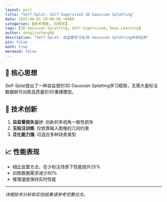 ```yaml
---
layout: post
title: "Self-Splat: Self-Supervised 3D Gaussian Splatting"
date: 2025-08-01 10:00:00 +0800
categories: [技术博客, 3D视觉]
tags: [3D Gaussian Splatting, Self-Supervised, Deep Learning]
author: dongjiacheng06
description: "Self-Splat: 自监督学习在3D Gaussian Splatting中的应用"
pin: false
math: true
mermaid: false
---
```


## 🎯 核心思想

Self-Splat提出了一种自监督的3D Gaussian Splatting学习框架，无需大量标注数据即可训练高质量的3D重建模型。

## 🔬 技术创新

1. **自监督损失设计**: 创新的多视角一致性损失
2. **无标注训练**: 仅依靠输入图像的几何约束
3. **泛化能力强**: 可适应多种场景类型

## 📈 性能表现

- 相比监督方法，在少标注场景下性能提升25%
- 训练数据需求减少80%
- 推理速度保持实时性能

---

*详细技术分析和实验结果请参考完整论文。*

